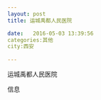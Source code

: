 ```yaml
--- 
layout: post 
title: 运城禹都人民医院

date:   2016-05-03 13:39:56 
categories:其他  
city:西安
  
--- 
```

   
运城禹都人民医院

信息

